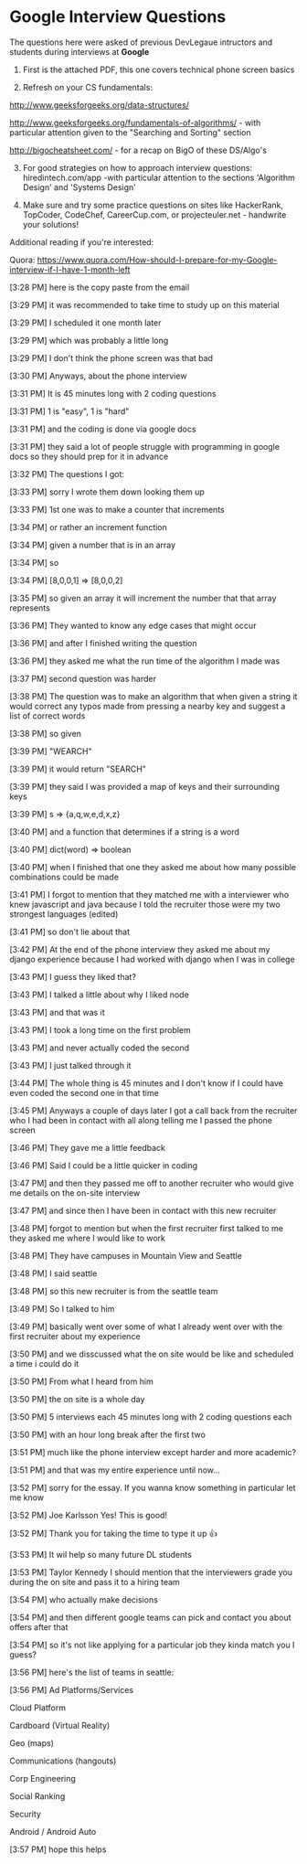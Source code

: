 # Google Interview Questions

The questions here were asked of previous DevLegaue intructors and students during interviews at **Google**

1. First is the attached PDF, this one covers technical phone screen basics

2. Refresh on your CS fundamentals:

http://www.geeksforgeeks.org/data-structures/

http://www.geeksforgeeks.org/fundamentals-of-algorithms/ - with particular attention given to the "Searching and Sorting" section

http://bigocheatsheet.com/ - for a recap on BigO of these DS/Algo's

3. For good strategies on how to approach interview questions: hiredintech.com/app -with particular attention to the sections 'Algorithm Design' and 'Systems Design'

4. Make sure and try some practice questions on sites like HackerRank, TopCoder, CodeChef, CareerCup.com, or projecteuler.net - handwrite your solutions!


Additional reading if you're interested:

Quora: https://www.quora.com/How-should-I-prepare-for-my-Google-interview-if-I-have-1-month-left

[3:28 PM]
here is the copy paste from the email

[3:29 PM]
it was recommended to take time to study up on this material

[3:29 PM]
I scheduled it one month later

[3:29 PM]
which was probably a little long

[3:29 PM]
I don't think the phone screen was that bad

[3:30 PM]
Anyways, about the phone interview

[3:31 PM]
It is 45 minutes long with 2 coding questions

[3:31 PM]
1 is "easy", 1 is "hard"

[3:31 PM]
and the coding is done via google docs

[3:31 PM]
they said a lot of people struggle with programming in google docs so they should prep for it in advance

[3:32 PM]
The questions I got:

[3:33 PM]
sorry I wrote them down looking them up

[3:33 PM]
1st one was to make a counter that increments

[3:34 PM]
or rather an increment function

[3:34 PM]
given a number that is in an array

[3:34 PM]
so

[3:34 PM]
[8,0,0,1] => [8,0,0,2]

[3:35 PM]
so given an array it will increment the number that that array represents

[3:36 PM]
They wanted to know any edge cases that might occur

[3:36 PM]
and after I finished writing the question

[3:36 PM]
they asked me what the run time of the algorithm I made was

[3:37 PM]
second question was harder

[3:38 PM]
The question was to make an algorithm that when given a string it would correct any typos made from pressing a nearby key and suggest a list of correct words

[3:38 PM]
so given

[3:39 PM]
"WEARCH"

[3:39 PM]
it would return "SEARCH"

[3:39 PM]
they said I was provided a map of keys and their surrounding keys

[3:39 PM]
s => {a,q,w,e,d,x,z}

[3:40 PM]
and a function that determines if a string is a word

[3:40 PM]
dict(word) => boolean

[3:40 PM]
when I finished that one they asked me about how many possible combinations could be made

[3:41 PM]
I forgot to mention that they matched me with a interviewer who knew javascript and java because I told the recruiter those were my two strongest languages (edited)

[3:41 PM]
so don't lie about that

[3:42 PM]
At the end of the phone interview they asked me about my django experience because I had worked with django when I was in college

[3:43 PM]
I guess they liked that?

[3:43 PM]
I talked a little about why I liked node

[3:43 PM]
and that was it

[3:43 PM]
I took a long time on the first problem

[3:43 PM]
and never actually coded the second

[3:43 PM]
I just talked through it

[3:44 PM]
The whole thing is 45 minutes and I don't know if I could have even coded the second one in that time

[3:45 PM]
Anyways a couple of days later I got a call back from the recruiter who I had been in contact with all along telling me I passed the phone screen

[3:46 PM]
They gave me a little feedback

[3:46 PM]
Said I could be a little quicker in coding

[3:47 PM]
and then they passed me off to another recruiter who would give me details on the on-site interview

[3:47 PM]
and since then I have been in contact with this new recruiter

[3:48 PM]
forgot to mention but when the first recruiter first talked to me they asked me where I would like to work

[3:48 PM]
They have campuses in Mountain View and Seattle

[3:48 PM]
I said seattle

[3:48 PM]
so this new recruiter is from the seattle team

[3:49 PM]
So I talked to him

[3:49 PM]
basically went over some of what I already went over with the first recruiter about my experience

[3:50 PM]
and we disscussed what the on site would be like and scheduled a time i could do it

[3:50 PM]
From what I heard from him

[3:50 PM]
the on site is a whole day

[3:50 PM]
5 interviews each 45 minutes long with 2 coding questions each

[3:50 PM]
with an hour long break after the first two

[3:51 PM]
much like the phone interview except harder and more academic?

[3:51 PM]
and that was my entire experience until now...

[3:52 PM]
sorry for the essay. If you wanna know something in particular let me know

[3:52 PM]
Joe Karlsson Yes! This is good!

[3:52 PM]
Thank you for taking the time to type it up :thumbsup:

[3:53 PM]
It wil help so many future DL students

[3:53 PM]
Taylor Kennedy I should mention that the interviewers grade you during the on site and pass it to a hiring team

[3:54 PM]
who actually make decisions

[3:54 PM]
and then different google teams can pick and contact you about offers after that

[3:54 PM]
so it's not like applying for a particular job they kinda match you I guess?

[3:56 PM]
here's the list of teams in seattle:

[3:56 PM]
Ad Platforms/Services

   Cloud Platform

   Cardboard (Virtual Reality)

   Geo (maps)

   Communications (hangouts)

   Corp Engineering

   Social Ranking

   Security

   Android / Android Auto

[3:57 PM]
hope this helps